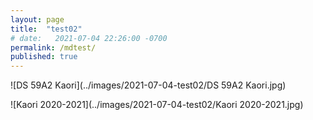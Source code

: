 ```yaml
---
layout: page
title:  "test02"
# date:   2021-07-04 22:26:00 -0700
permalink: /mdtest/
published: true
---
```




![DS 59A2 Kaori](../images/2021-07-04-test02/DS 59A2 Kaori.jpg)

![Kaori 2020-2021](../images/2021-07-04-test02/Kaori 2020-2021.jpg)
